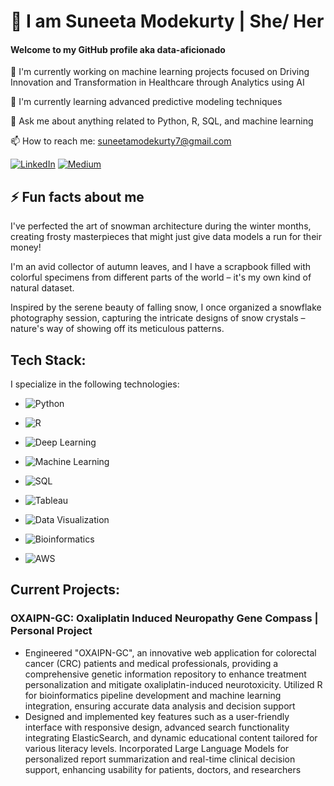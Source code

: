 
# 👋 I am Suneeta Modekurty | She/ Her

#### Welcome to my GitHub profile aka data-aficionado

🔭 I'm currently working on machine learning projects focused on Driving Innovation and Transformation in Healthcare through Analytics using AI

🌱 I'm currently learning advanced predictive modeling techniques

💬 Ask me about anything related to Python, R, SQL, and machine learning

📫 How to reach me: suneetamodekurty7@gmail.com

[![LinkedIn](https://img.shields.io/badge/-LinkedIn-blue?style=flat-square&logo=linkedin)](https://www.linkedin.com/in/smodekurty)
[![Medium](https://img.shields.io/badge/-Medium-black?style=flat-square&logo=medium)](https://medium.com/@suneetamodekurty77)


## ⚡ Fun facts about me

I've perfected the art of snowman architecture during the winter months, creating frosty masterpieces that might just give data models a run for their money!

I'm an avid collector of autumn leaves, and I have a scrapbook filled with colorful specimens from different parts of the world – it's my own kind of natural dataset.

Inspired by the serene beauty of falling snow, I once organized a snowflake photography session, capturing the intricate designs of snow crystals – nature's way of showing off its meticulous patterns.

## Tech Stack:

I specialize in the following technologies:


- ![Python](https://img.shields.io/badge/-Python-3776AB?style=flat&logo=python&logoColor=white)
- ![R](https://img.shields.io/badge/-R-276DC3?style=flat&logo=r&logoColor=white)
- ![Deep Learning](https://img.shields.io/badge/-Deep%20Learning-5667F9?style=flat)
- ![Machine Learning](https://img.shields.io/badge/-Machine%20Learning-31C3D1?style=flat)


- ![SQL](https://img.shields.io/badge/-SQL-F29111?style=flat&logo=mysql&logoColor=white)
- ![Tableau](https://img.shields.io/badge/-Tableau-E97627?style=flat&logo=tableau&logoColor=white)
- ![Data Visualization](https://img.shields.io/badge/-Data%20Visualization-FF6F61?style=flat)


- ![Bioinformatics](https://img.shields.io/badge/-Bioinformatics-009f4d?style=flat)


- ![AWS](https://img.shields.io/badge/-AWS-232F3E?style=flat&logo=amazonaws&logoColor=white)


## Current Projects:

### OXAIPN-GC: Oxaliplatin Induced Neuropathy Gene Compass | Personal Project
- Engineered "OXAIPN-GC", an innovative web application for colorectal cancer (CRC) patients and medical professionals, providing a comprehensive genetic information repository to enhance treatment personalization and mitigate oxaliplatin-induced neurotoxicity. Utilized R for bioinformatics pipeline development and machine learning integration, ensuring accurate data analysis and decision support
- Designed and implemented key features such as a user-friendly interface with responsive design, advanced search functionality integrating ElasticSearch, and dynamic educational content tailored for various literacy levels. Incorporated Large Language Models for personalized report summarization and real-time clinical decision support, enhancing usability for patients, doctors, and researchers


